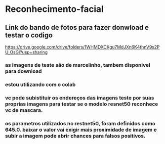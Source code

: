 # Reconhecimento-facial

## Link do bando de fotos para fazer donwload e testar o codigo
https://drive.google.com/drive/folders/1WHMDXCKgu7MdJXn6K4thnV9s2PU_OsGl?usp=sharing

### as imagens de teste são de marcelinho, tambem disponivel para download

### estou utilizando com o colab
### vc pode subistituir os endereços das imagens teste por suas proprias imagens para testar se o modelo resnet50 reconhece vc de mascara.
### os parametros utilizados no restnet50, foram definidos como 645.0. baixar o valor vai exigir mais proximidade de imagem e subir a imagem pode abrir chances para falsos positivos. 
